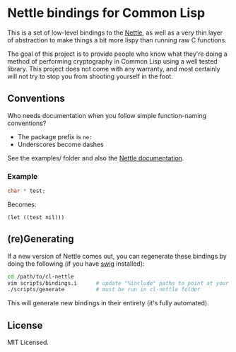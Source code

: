 Nettle bindings for Common Lisp
===============================
This is a set of low-level bindings to the [Nettle](http://www.lysator.liu.se/~nisse/nettle/),
as well as a very thin layer of abstraction to make things a bit more lispy than
running raw C functions.

The goal of this project is to provide people who know what they're doing a
method of performing cryptography in Common Lisp using a well tested library.
This project does not come with any warranty, and most certainly will not try to
stop you from shooting yourself in the foot.

Conventions
-----------
Who needs documentation when you follow simple function-naming conventions?

- The package prefix is `ne:`
- Underscores become dashes

See the examples/ folder and also the [Nettle documentation](http://www.lysator.liu.se/~nisse/nettle/nettle.html).

### Example
```c
char * test;
```

Becomes:

```common-lisp
(let ((test nil)))
```

(re)Generating
--------------
If a new version of Nettle comes out, you can regenerate these bindings by doing
the following (if you have [swig](http://www.swig.org/) installed):

```bash
cd /path/to/cl-nettle
vim scripts/bindings.i      # update "%include" paths to point at your Nettle headers
./scripts/generate          # must be run in cl-nettle folder
```

This will generate new bindings in their entirety (it's fully automated).

License
-------
MIT Licensed.
